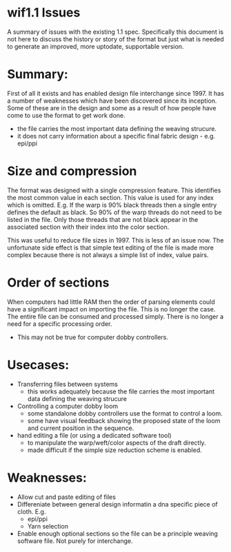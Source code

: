 # wif1.1 Issues
A summary of issues with the existing 1.1 spec. Specifically this document is not here to discuss the history or story of the format but just what is needed to generate an improved, more uptodate, supportable version.

# Summary:
First of all it exists and has enabled design file interchange since 1997.
It has a number of weaknesses which have been discovered since its inception. Some of these are in the design and some as a result of how people have come to use the format to get work done.

- the file carries the most important data defining the weaving strucure.
- it does not carry information about a specific final fabric design - e.g. epi/ppi

# Size and compression
The format was designed with a single compression feature. This identifies the most common value in each section. This value is used for any index which is omitted.
E.g. If the warp is 90% black threads then a single entry defines the default as black. So 90% of the warp threads do not need to be listed in the file. Only those threads that are not black appear in the associated section with their index into the color section.

This was useful to reduce file sizes in 1997. This is less of an issue now.
The unfortunate side effect is that simple text editing of the file is made more complex because there is not always a simple list of index, value pairs.

# Order of sections
When computers had little RAM then the order of parsing elements could have a significant impact on importing the file. This is no longer the case. The entire file can be consumed and processed simply. There is no longer a need for a specific processing order. 
 - This may not be true for computer dobby controllers.

# Usecases:
 - Transferring files between systems
   - this works adequately because the file carries the most important data defining the weaving strucure
 - Controlling a computer dobby loom
   - some standalone dobby controllers use the format to control a loom.
   - some have visual feedback showing the proposed state of the loom and current position in the sequence.
 - hand editing a file  (or using a dedicated software tool)
   - to manipulate the warp/weft/color aspects of the draft directly.
   - made difficult if the simple size reduction scheme is enabled.


# Weaknesses:

- Allow cut and paste editing of files
- Differeniate between general design informatin a dna specific piece of cloth.
  E.g. 
  - epi/ppi
  - Yarn selection
- Enable enough optional sections so the file can be a principle weaving software file. Not purely for interchange.
  
